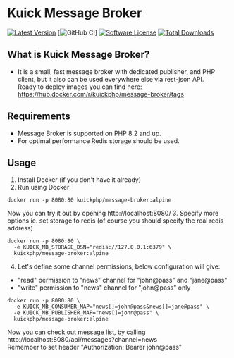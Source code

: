 # Kuick Message Broker

[![Latest Version](https://img.shields.io/github/release/milejko/kuick-message-broker.svg?style=flat-square)](https://github.com/milejko/kuick-message-broker)
[![GitHub CI](https://github.com/milejko/mmi/actions/workflows/mmi-build-toolkit.yml/badge.svg)]
[![Software License](https://img.shields.io/badge/license-MIT-brightgreen.svg?style=flat-square)](LICENSE)
[![Total Downloads](https://img.shields.io/packagist/dt/kuick/message-broker.svg?style=flat-square)](https://packagist.org/packages/kuick/message-broker)

## What is Kuick Message Broker?

* It is a small, fast message broker with dedicated publisher, and PHP client, but it also can be used everywhere else via rest-json API.<br>
Ready to deploy images you can find here: https://hub.docker.com/r/kuickphp/message-broker/tags

## Requirements

* Message Broker is supported on PHP 8.2 and up.
* For optimal performance Redis storage should be used.

## Usage

1. Install Docker (if you don't have it already)
2. Run using Docker
```
docker run -p 8080:80 kuickphp/message-broker:alpine
```
Now you can try it out by opening http://localhost:8080/
3. Specify more options ie. set storage to redis (of course you should specify the real redis address)
```
docker run -p 8080:80 \
  -e KUICK_MB_STORAGE_DSN="redis://127.0.0.1:6379" \
  kuickphp/message-broker:alpine
```
4. Let's define some channel permissions, below configuration will give:
- "read" permission to "news" channel for "john@pass" and "jane@pass"
- "write" permission to "news" channel for "john@pass" only
```
docker run -p 8080:80 \
  -e KUICK_MB_CONSUMER_MAP="news[]=john@pass&news[]=jane@pass" \
  -e KUICK_MB_PUBLISHER_MAP="news[]=john@pass" \
  kuickphp/message-broker:alpine
```
Now you can check out message list, by calling http://localhost:8080/api/messages?channel=news<br>
Remember to set header "Authorization: Bearer john@pass"
